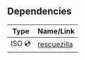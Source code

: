 ## Dependencies

| Type         | Name/Link    |
|-------------------|--------------|
| ISO 💿| [rescuezilla]([https://github.com/hyprwm/Hyprland](https://rescuezilla.com/download))  |
